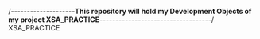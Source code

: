 /--------------------**This repository will hold my Development Objects of my project XSA_PRACTICE**-----------------------------------/
XSA_PRACTICE
